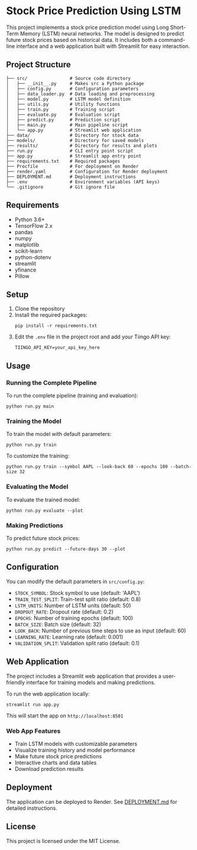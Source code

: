 # Stock Price Prediction Using LSTM

This project implements a stock price prediction model using Long Short-Term Memory (LSTM) neural networks. The model is designed to predict future stock prices based on historical data. It includes both a command-line interface and a web application built with Streamlit for easy interaction.

## Project Structure

```
├── src/                # Source code directory
│   ├── __init__.py     # Makes src a Python package
│   ├── config.py       # Configuration parameters
│   ├── data_loader.py  # Data loading and preprocessing
│   ├── model.py        # LSTM model definition
│   ├── utils.py        # Utility functions
│   ├── train.py        # Training script
│   ├── evaluate.py     # Evaluation script
│   ├── predict.py      # Prediction script
│   ├── main.py         # Main pipeline script
│   └── app.py          # Streamlit web application
├── data/               # Directory for stock data
├── models/             # Directory for saved models
├── results/            # Directory for results and plots
├── run.py              # CLI entry point script
├── app.py              # Streamlit app entry point
├── requirements.txt    # Required packages
├── Procfile            # For deployment on Render
├── render.yaml         # Configuration for Render deployment
├── DEPLOYMENT.md       # Deployment instructions
├── .env                # Environment variables (API keys)
└── .gitignore          # Git ignore file
```

## Requirements

- Python 3.6+
- TensorFlow 2.x
- pandas
- numpy
- matplotlib
- scikit-learn
- python-dotenv
- streamlit
- yfinance
- Pillow

## Setup

1. Clone the repository
2. Install the required packages:
   ```
   pip install -r requirements.txt
   ```
3. Edit the `.env` file in the project root and add your Tiingo API key:
   ```
   TIINGO_API_KEY=your_api_key_here
   ```

## Usage

### Running the Complete Pipeline

To run the complete pipeline (training and evaluation):

```
python run.py main
```

### Training the Model

To train the model with default parameters:

```
python run.py train
```

To customize the training:

```
python run.py train --symbol AAPL --look-back 60 --epochs 100 --batch-size 32
```

### Evaluating the Model

To evaluate the trained model:

```
python run.py evaluate --plot
```

### Making Predictions

To predict future stock prices:

```
python run.py predict --future-days 30 --plot
```

## Configuration

You can modify the default parameters in `src/config.py`:

- `STOCK_SYMBOL`: Stock symbol to use (default: 'AAPL')
- `TRAIN_TEST_SPLIT`: Train-test split ratio (default: 0.8)
- `LSTM_UNITS`: Number of LSTM units (default: 50)
- `DROPOUT_RATE`: Dropout rate (default: 0.2)
- `EPOCHS`: Number of training epochs (default: 100)
- `BATCH_SIZE`: Batch size (default: 32)
- `LOOK_BACK`: Number of previous time steps to use as input (default: 60)
- `LEARNING_RATE`: Learning rate (default: 0.001)
- `VALIDATION_SPLIT`: Validation split ratio (default: 0.1)

## Web Application

The project includes a Streamlit web application that provides a user-friendly interface for training models and making predictions.

To run the web application locally:

```
streamlit run app.py
```

This will start the app on `http://localhost:8501`

### Web App Features

- Train LSTM models with customizable parameters
- Visualize training history and model performance
- Make future stock price predictions
- Interactive charts and data tables
- Download prediction results

## Deployment

The application can be deployed to Render. See [DEPLOYMENT.md](DEPLOYMENT.md) for detailed instructions.

## License

This project is licensed under the MIT License.

